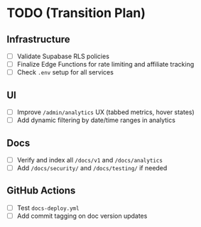 # TODO (Transition Plan)

## Infrastructure
- [ ] Validate Supabase RLS policies
- [ ] Finalize Edge Functions for rate limiting and affiliate tracking
- [ ] Check `.env` setup for all services

## UI
- [ ] Improve `/admin/analytics` UX (tabbed metrics, hover states)
- [ ] Add dynamic filtering by date/time ranges in analytics

## Docs
- [ ] Verify and index all `/docs/v1` and `/docs/analytics`
- [ ] Add `/docs/security/` and `/docs/testing/` if needed

## GitHub Actions
- [ ] Test `docs-deploy.yml`
- [ ] Add commit tagging on doc version updates
